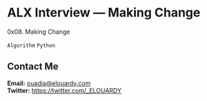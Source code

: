 # ALX Interview — Making Change

0x08. Making Change

`Algorithm`
`Python`

## Contact Me

**Email:** ouadia@elouardy.com \
**Twitter:** https://twitter.com/_ELOUARDY
